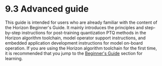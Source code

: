 # 9.3 Advanced guide

This guide is intended for users who are already familiar with the content of the Horizon Beginner's Guide. It mainly introduces the principles and step-by-step instructions for post-training quantization PTQ methods in the Horizon algorithm toolchain, model operator support instructions, and embedded application development instructions for model on-board operation.
If you are using the Horizon algorithm toolchain for the first time, it is recommended that you jump to the [Beginner's Guide](/toolchain_development/beginner) section for learning.